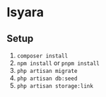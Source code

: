 # Isyara

## Setup
1. `composer install`
2. `npm install` or `pnpm install`
3. `php artisan migrate`
4. `php artisan db:seed`
5. `php artisan storage:link`
